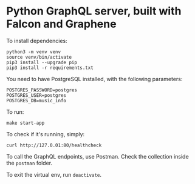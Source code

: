 # Python GraphQL server, built with Falcon and Graphene

To install dependencies:
```
python3 -m venv venv
source venv/bin/activate
pip3 install --upgrade pip
pip3 install -r requirements.txt
```

You need to have PostgreSQL installed, with the following parameters:
```
POSTGRES_PASSWORD=postgres
POSTGRES_USER=postgres
POSTGRES_DB=music_info
```

To run:
```
make start-app
```

To check if it's running, simply:

```
curl http://127.0.01:80/healthcheck
```


To call the GraphQL endpoints, use Postman. Check the collection inside the `postman` folder.


To exit the virtual env, run `deactivate`.